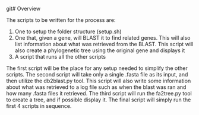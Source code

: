 git# Overview

The scripts to be written for the process are:

1. One to setup the folder structure (setup.sh)
2. One that, given a gene, will BLAST it to find related genes. This will also list information about what was retrieved from the BLAST. This script will also create a phylogenetic tree using the original gene and displays it
5. A script that runs all the other scripts

The first script will be the place for any setup needed to simplify the other scripts. The second script will take only a single .fasta file as its input, and then utilize the db2blast.py tool. This script will also write some information about what was retrieved to a log file such as when the blast was ran and how many .fasta files it retrieved. The third script will run the fa2tree.py tool to create a tree, and if possible display it. The final script will simply run the first 4 scripts in sequence. 

